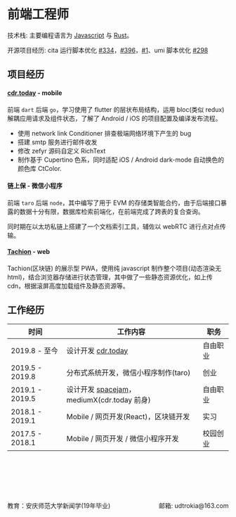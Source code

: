 # 前端工程师

技术栈: 主要编程语言为 [Javascript](https://clearloop.github.io/find-a-job/web.html) 与 [Rust](https://clearloop.github.io/find-a-job/rust.html)。

开源项目经历: cita 运行脚本优化 [#334](https://github.com/cryptape/cita/pull/334)，[#396](https://github.com/cryptape/cita/pull/396)，[#1](https://github.com/cryptape/homebrew-cita/pull/1)、umi 脚本优化  [#298](https://github.com/umijs/umi/pull/298)


## 项目经历

#### [cdr.today](https://cdr-today.github.io/intro/) - mobile

前端 `dart` 后端 `go`，学习使用了 flutter 的层状布局结构，运用 bloc(类似 redux)解耦应用请求及组件状态，了解了 Android / iOS 的项目配置及编译发布流程。

+ 使用 network link Conditioner 排查极端网络环境下产生的 bug
+ 搭建 smtp 服务进行邮件收发
+ 修改 zefyr 源码自定义 RichText
+ 制作基于 Cupertino 色系，同时适配 iOS / Android dark-mode 自动换色的颜色库 CtColor.


#### 链上保 - 微信小程序

前端 `taro` 后端 `node`，其中编写了用于 EVM 的存储类智能合约，由于后端接口暴露的数据十分有限，数据库检索前端化，在前端完成了跨表的复合查询。

同时期在以太坊私链上搭建了一个文档索引工具，辅佐以 webRTC 进行点对点传输。


#### [Tachion](https://quirky-perlman-c30b6a.netlify.com) - web

Tachion(区块链) 的展示型 PWA，使用纯 javascript 制作整个项目(动态渲染无html)，结合浏览器存储进行状态管理，其中做了一些静态资源优化，如上传 cdn，根据滚屏高度加载组件及静态资源等。


## 工作经历
| 时间            | 工作内容                                                     | 职务     |
| --------------- | ------------------------------------------------------------ | -------- |
| 2019.8 - 至今   | 设计开发 [cdr.today](https://cdr-today.github.io/intro/)   | 自由职业 |
| 2019.5 - 2019.8 | 分布式系统开发，微信小程序制作(taro)                         | 创业     |
| 2019.1 - 2019.5 | 设计开发 [spacejam](https://crates.io/crates/spacejam)，mediumX(cdr.today 前身)         | 自由职业 |
| 2018.1 - 2019.1 | Mobile / 网页开发(React)，区块链开发                         | 实习     |
| 2017.5 - 2018.1 | Mobile / 网页开发 / 微信小程序开发                           | 校园创业 |


<br><br>
---
<br>
<div style='display: flex; justify-content: space-between;'>
  <div>教育：安庆师范大学新闻学(19年毕业) </div>
  <div> 邮箱: udtrokia@163.com </div>
</div>
